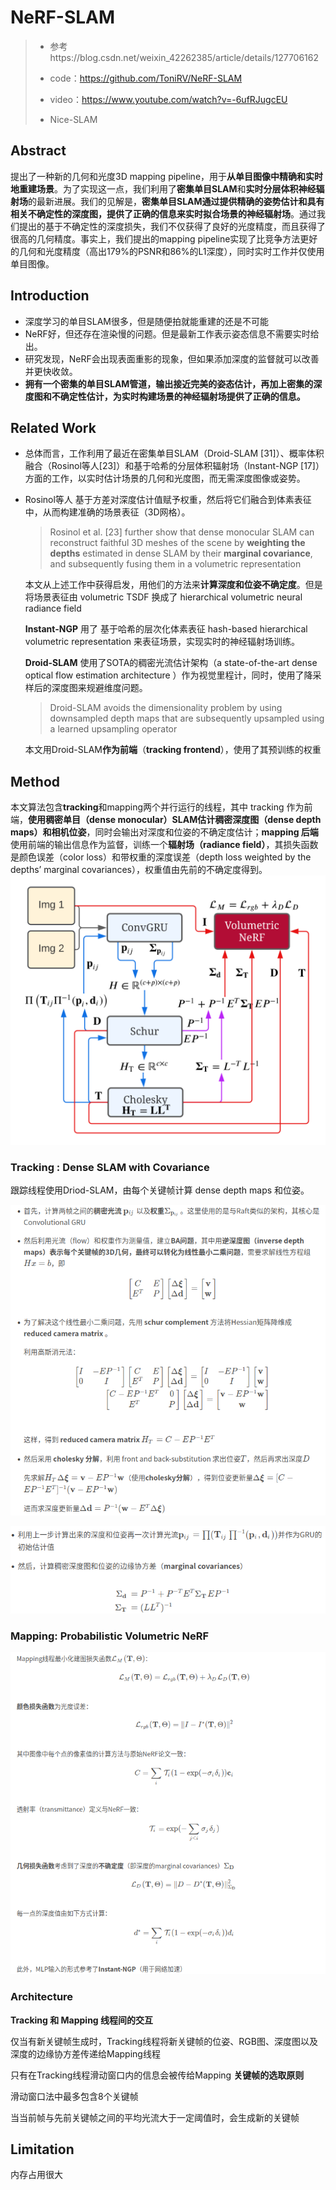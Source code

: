 # NeRF-SLAM

> - 参考https://blog.csdn.net/weixin_42262385/article/details/127706162
>
> - code：https://github.com/ToniRV/NeRF-SLAM
> - video：https://www.youtube.com/watch?v=-6ufRJugcEU
> - Nice-SLAM

## Abstract

提出了一种新的几何和光度3D mapping pipeline，用于**从单目图像中精确和实时地重建场景**。为了实现这一点，我们利用了**密集单目SLAM**和**实时分层体积神经辐射场**的最新进展。我们的见解是，**密集单目SLAM通过提供精确的姿势估计和具有相关不确定性的深度图，提供了正确的信息来实时拟合场景的神经辐射场**。通过我们提出的基于不确定性的深度损失，我们不仅获得了良好的光度精度，而且获得了很高的几何精度。事实上，我们提出的mapping pipeline实现了比竞争方法更好的几何和光度精度（高出179%的PSNR和86%的L1深度），同时实时工作并仅使用单目图像。

## Introduction

- 深度学习的单目SLAM很多，但是随便拍就能重建的还是不可能
- NeRF好，但还存在渲染慢的问题。但是最新工作表示姿态信息不需要实时给出。
- 研究发现，NeRF会出现表面重影的现象，但如果添加深度的监督就可以改善并更快收敛。
- **拥有一个密集的单目SLAM管道，输出接近完美的姿态估计，再加上密集的深度图和不确定性估计，为实时构建场景的神经辐射场提供了正确的信息。**

## Related Work

- 总体而言，工作利用了最近在密集单目SLAM（Droid-SLAM [31]）、概率体积融合（Rosinol等人[23]）和基于哈希的分层体积辐射场（Instant-NGP [17]）方面的工作，以实时估计场景的几何和光度图，而无需深度图像或姿势。

- Rosinol等人 基于方差对深度估计值赋予权重，然后将它们融合到体素表征中，从而构建准确的场景表征（3D网格）。

  > Rosinol et al. [23] further show that dense monocular SLAM can reconstruct faithful 3D meshes of the scene by **weighting the depths** estimated in dense SLAM by their **marginal covariance**, and subsequently fusing them in a volumetric representation

  本文从上述工作中获得启发，用他们的方法来**计算深度和位姿不确定度**。但是将场景表征由 volumetric TSDF 换成了 hierarchical volumetric neural radiance field

  **Instant-NGP** 用了 基于哈希的层次化体素表征 hash-based hierarchical volumetric representation 来表征场景，实现实时的神经辐射场训练。

  **Droid-SLAM** 使用了SOTA的稠密光流估计架构（a state-of-the-art dense optical flow estimation architecture ）作为视觉里程计，同时，使用了降采样后的深度图来规避维度问题。

  > Droid-SLAM avoids the dimensionality problem by using downsampled depth maps that are subsequently upsampled using a learned upsampling operator

  本文用Droid-SLAM**作为前端**（**tracking frontend**），使用了其预训练的权重



## Method

本文算法包含**tracking**和mapping两个并行运行的线程，其中 tracking 作为前端，**使用稠密单目（dense monocular）SLAM估计稠密深度图（dense depth maps）和相机位姿**，同时会输出对深度和位姿的不确定度估计；**mapping 后端**使用前端的输出信息作为监督，训练一个**辐射场（radiance field）**，其损失函数是颜色误差（color loss）和带权重的深度误差（depth loss weighted by the depths’ marginal covariances），权重值由先前的不确定度得到。
![image-20230813151801648](./images/23.jpg)

### Tracking : Dense SLAM with Covariance

跟踪线程使用Driod-SLAM，由每个关键帧计算 dense depth maps 和位姿。

![](./images/24.png)

![image-20230813180004932](./images/25.png)

### Mapping: Probabilistic Volumetric NeRF

![image-20230813180100626](./images/26.png)

### Architecture
**Tracking 和 Mapping 线程间的交互**

仅当有新关键帧生成时，Tracking线程将新关键帧的位姿、RGB图、深度图以及深度的边缘协方差传递给Mapping线程

只有在Tracking线程滑动窗口内的信息会被传给Mapping
**关键帧的选取原则**

滑动窗口法中最多包含8个关键帧

当当前帧与先前关键帧之间的平均光流大于一定阈值时，会生成新的关键帧



## Limitation

内存占用很大

